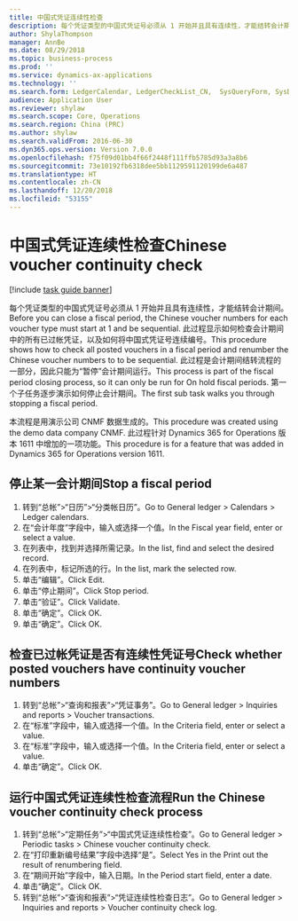 ```yaml
---
title: 中国式凭证连续性检查
description: 每个凭证类型的中国式凭证号必须从 1 开始并且具有连续性，才能结转会计期间。
author: ShylaThompson
manager: AnnBe
ms.date: 08/29/2018
ms.topic: business-process
ms.prod: ''
ms.service: dynamics-ax-applications
ms.technology: ''
ms.search.form: LedgerCalendar, LedgerCheckList_CN,  SysQueryForm, SysDateLookUp, LedgerTransVoucher, SrsReportViewerForm, LedgerVoucherRenumberLog_CN
audience: Application User
ms.reviewer: shylaw
ms.search.scope: Core, Operations
ms.search.region: China (PRC)
ms.author: shylaw
ms.search.validFrom: 2016-06-30
ms.dyn365.ops.version: Version 7.0.0
ms.openlocfilehash: f75f09d01bb4f66f2448f111ffb5785d93a3a8b6
ms.sourcegitcommit: 73e10192fb6318dee5bb1129591120199de6a487
ms.translationtype: HT
ms.contentlocale: zh-CN
ms.lasthandoff: 12/20/2018
ms.locfileid: "53155"
---
```

# <a name="chinese-voucher-continuity-check"></a><span data-ttu-id="18e94-103">中国式凭证连续性检查</span><span class="sxs-lookup"><span data-stu-id="18e94-103">Chinese voucher continuity check</span></span>

[!include [task guide banner](../../includes/task-guide-banner.md)]

<span data-ttu-id="18e94-104">每个凭证类型的中国式凭证号必须从 1 开始并且具有连续性，才能结转会计期间。</span><span class="sxs-lookup"><span data-stu-id="18e94-104">Before you can close a fiscal period, the Chinese voucher numbers for each voucher type must start at 1 and be sequential.</span></span>
<span data-ttu-id="18e94-105">此过程显示如何检查会计期间中的所有已过帐凭证，以及如何将中国式凭证号连续编号。</span><span class="sxs-lookup"><span data-stu-id="18e94-105">This procedure shows how to check all posted vouchers in a fiscal period and renumber the Chinese voucher numbers to to be sequential.</span></span> <span data-ttu-id="18e94-106">此过程是会计期间结转流程的一部分，因此只能为“暂停”会计期间运行。</span><span class="sxs-lookup"><span data-stu-id="18e94-106">This process is part of the fiscal period closing process, so it can only be run for On hold fiscal periods.</span></span> <span data-ttu-id="18e94-107">第一个子任务逐步演示如何停止会计期间。</span><span class="sxs-lookup"><span data-stu-id="18e94-107">The first sub task walks you through stopping a fiscal period.</span></span> 

<span data-ttu-id="18e94-108">本流程是用演示公司 CNMF 数据生成的。</span><span class="sxs-lookup"><span data-stu-id="18e94-108">This procedure was created using the demo data company CNMF.</span></span> <span data-ttu-id="18e94-109">此过程针对 Dynamics 365 for Operations 版本 1611 中增加的一项功能。</span><span class="sxs-lookup"><span data-stu-id="18e94-109">This procedure is for a feature that was added in Dynamics 365 for Operations version 1611.</span></span>


## <a name="stop-a-fiscal-period"></a><span data-ttu-id="18e94-110">停止某一会计期间</span><span class="sxs-lookup"><span data-stu-id="18e94-110">Stop a fiscal period</span></span>
1. <span data-ttu-id="18e94-111">转到“总帐”>“日历”>“分类帐日历”。</span><span class="sxs-lookup"><span data-stu-id="18e94-111">Go to General ledger > Calendars > Ledger calendars.</span></span>
2. <span data-ttu-id="18e94-112">在“会计年度”字段中，输入或选择一个值。</span><span class="sxs-lookup"><span data-stu-id="18e94-112">In the Fiscal year field, enter or select a value.</span></span>
3. <span data-ttu-id="18e94-113">在列表中，找到并选择所需记录。</span><span class="sxs-lookup"><span data-stu-id="18e94-113">In the list, find and select the desired record.</span></span>
4. <span data-ttu-id="18e94-114">在列表中，标记所选的行。</span><span class="sxs-lookup"><span data-stu-id="18e94-114">In the list, mark the selected row.</span></span>
5. <span data-ttu-id="18e94-115">单击“编辑”。</span><span class="sxs-lookup"><span data-stu-id="18e94-115">Click Edit.</span></span>
6. <span data-ttu-id="18e94-116">单击“停止期间”。</span><span class="sxs-lookup"><span data-stu-id="18e94-116">Click Stop period.</span></span>
7. <span data-ttu-id="18e94-117">单击“验证”。</span><span class="sxs-lookup"><span data-stu-id="18e94-117">Click Validate.</span></span>
8. <span data-ttu-id="18e94-118">单击“确定”。</span><span class="sxs-lookup"><span data-stu-id="18e94-118">Click OK.</span></span>
9. <span data-ttu-id="18e94-119">单击“确定”。</span><span class="sxs-lookup"><span data-stu-id="18e94-119">Click OK.</span></span>

## <a name="check-whether-posted-vouchers-have-continuity-voucher-numbers"></a><span data-ttu-id="18e94-120">检查已过帐凭证是否有连续性凭证号</span><span class="sxs-lookup"><span data-stu-id="18e94-120">Check whether posted vouchers have continuity voucher numbers</span></span>
1. <span data-ttu-id="18e94-121">转到“总帐”>“查询和报表”>“凭证事务”。</span><span class="sxs-lookup"><span data-stu-id="18e94-121">Go to General ledger > Inquiries and reports > Voucher transactions.</span></span>
2. <span data-ttu-id="18e94-122">在“标准”字段中，输入或选择一个值。</span><span class="sxs-lookup"><span data-stu-id="18e94-122">In the Criteria field, enter or select a value.</span></span>
3. <span data-ttu-id="18e94-123">在“标准”字段中，输入或选择一个值。</span><span class="sxs-lookup"><span data-stu-id="18e94-123">In the Criteria field, enter or select a value.</span></span>
4. <span data-ttu-id="18e94-124">单击“确定”。</span><span class="sxs-lookup"><span data-stu-id="18e94-124">Click OK.</span></span>

## <a name="run-the-chinese-voucher-continuity-check-process"></a><span data-ttu-id="18e94-125">运行中国式凭证连续性检查流程</span><span class="sxs-lookup"><span data-stu-id="18e94-125">Run the Chinese voucher continuity check process</span></span>
1. <span data-ttu-id="18e94-126">转到“总帐”>“定期任务”>“中国式凭证连续性检查”。</span><span class="sxs-lookup"><span data-stu-id="18e94-126">Go to General ledger > Periodic tasks > Chinese voucher continuity check.</span></span>
2. <span data-ttu-id="18e94-127">在“打印重新编号结果”字段中选择“是”。</span><span class="sxs-lookup"><span data-stu-id="18e94-127">Select Yes in the Print out the result of renumbering field.</span></span>
3. <span data-ttu-id="18e94-128">在“期间开始”字段中，输入日期。</span><span class="sxs-lookup"><span data-stu-id="18e94-128">In the Period start field, enter a date.</span></span>
4. <span data-ttu-id="18e94-129">单击“确定”。</span><span class="sxs-lookup"><span data-stu-id="18e94-129">Click OK.</span></span>
5. <span data-ttu-id="18e94-130">转到“总帐”>“查询和报表”>“凭证连续性检查日志”。</span><span class="sxs-lookup"><span data-stu-id="18e94-130">Go to General ledger > Inquiries and reports > Voucher continuity check log.</span></span>

